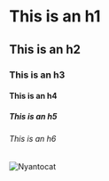 # This is an h1

## This is an h2

### This is an h3

#### This is an h4

##### This is an h5

###### This is an h6

![Nyantocat](https://octodex.github.com/nyantocat/)
